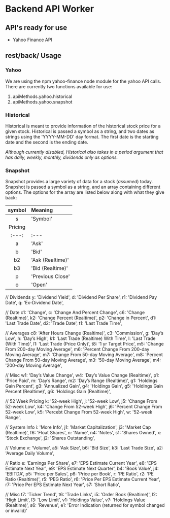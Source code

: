# Backend API Worker

## API's ready for use
* Yahoo Finance API

## rest/back/ Usage

### Yahoo

We are using the npm yahoo-finance node module for the yahoo API calls. There are currently two functions available for use:

1. apiMethods.yahoo.historical
2. apiMethods.yahoo.snapshot

### Historical

Historical is meant to provide information of the historical stock price for a given stock. Historical is passed a symbol as a string, and two dates as strings using the 'YYYY-MM-DD' day format. The first date is the starting date and the second is the ending date.

_Although currently disabled, Historical also takes in a period argument that has daily, weekly, monthly, dividends only as options._

### Snapshot

Snapshot provides a large variety of data for a stock (_assumed_) today. Snapshot is passed a symbol as a string, and an array containing different options. The options for the array are listed below along with what they give back:

| symbol | Meaning |
|:---:|:---|
| s | 'Symbol' |
| Pricing |
|:---:|:---|
| a | 'Ask' |
| b | 'Bid' |
| b2 | 'Ask (Realtime)' |
| b3 | 'Bid (Realtime)' |
| p | 'Previous Close' |
| o | 'Open' |

  // Dividends
  y: 'Dividend Yield',
  d: 'Dividend Per Share',
  r1: 'Dividend Pay Date',
  q: 'Ex-Dividend Date',

  // Date
  c1: 'Change',
  c: 'Change And Percent Change',
  c6: 'Change (Realtime)',
  k2: 'Change Percent (Realtime)',
  p2: 'Change in Percent',
  d1: 'Last Trade Date',
  d2: 'Trade Date',
  t1: 'Last Trade Time',

  // Averages
  c8: 'After Hours Change (Realtime)',
  c3: 'Commission',
  g: 'Day’s Low',
  h: 'Day’s High',
  k1: 'Last Trade (Realtime) With Time',
  l: 'Last Trade (With Time)',
  l1: 'Last Trade (Price Only)',
  t8: '1 yr Target Price',
  m5: 'Change From 200-day Moving Average',
  m6: 'Percent Change From 200-day Moving Average',
  m7: 'Change From 50-day Moving Average',
  m8: 'Percent Change From 50-day Moving Average',
  m3: '50-day Moving Average',
  m4: '200-day Moving Average',

  // Misc
  w1: 'Day’s Value Change',
  w4: 'Day’s Value Change (Realtime)',
  p1: 'Price Paid',
  m: 'Day’s Range',
  m2: 'Day’s Range (Realtime)',
  g1: 'Holdings Gain Percent',
  g3: 'Annualized Gain',
  g4: 'Holdings Gain',
  g5: 'Holdings Gain Percent (Realtime)',
  g6: 'Holdings Gain (Realtime)',

  // 52 Week Pricing
  k: '52-week High',
  j: '52-week Low',
  j5: 'Change From 52-week Low',
  k4: 'Change From 52-week High',
  j6: 'Percent Change From 52-week Low',
  k5: 'Percebt Change From 52-week High',
  w: '52-week Range',

  // System Info
  i: 'More Info',
  j1: 'Market Capitalization',
  j3: 'Market Cap (Realtime)',
  f6: 'Float Shares',
  n: 'Name',
  n4: 'Notes',
  s1: 'Shares Owned',
  x: 'Stock Exchange',
  j2: 'Shares Outstanding',

  // Volume
  v: 'Volume',
  a5: 'Ask Size',
  b6: 'Bid Size',
  k3: 'Last Trade Size',
  a2: 'Average Daily Volume',

  // Ratio
  e: 'Earnings Per Share',
  e7: 'EPS Estimate Current Year',
  e8: 'EPS Estimate Next Year',
  e9: 'EPS Estimate Next Quarter',
  b4: 'Book Value',
  j4: 'EBITDA',
  p5: 'Price per Sales',
  p6: 'Price per Book',
  r: 'PE Ratio',
  r2: 'PE Ratio (Realtime)',
  r5: 'PEG Ratio',
  r6: 'Price Per EPS Estimate Current Year',
  r7: 'Price Per EPS Estimate Next Year',
  s7: 'Short Ratio',

  // Misc
  t7: 'Ticker Trend',
  t6: 'Trade Links',
  i5: 'Order Book (Realtime)',
  l2: 'High Limit',
  l3: 'Low Limit',
  v1: 'Holdings Value',
  v7: 'Holdings Value (Realtime)',
  s6: 'Revenue',
  e1: 'Error Indication (returned for symbol changed or invalid)'
